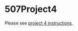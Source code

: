 # 507Project4

Please see [project 4 instructions](https://drive.google.com/file/d/1GzOHjqppE-6Bxu_Nuu4xlMNLp-yPA568/view?usp=sharing). 
